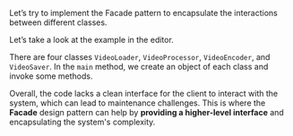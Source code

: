Let’s try to implement the Facade pattern to encapsulate the interactions between different classes.

Let’s take a look at the example in the editor.

There are four classes `VideoLoader`, `VideoProcessor`, `VideoEncoder`,  and `VideoSaver`.
In the `main` method, we create an object of each class and invoke some methods.

Overall, the code lacks a clean interface for the client to interact with the system, which can lead to maintenance challenges.
This is where the **Facade** design pattern can help by **providing a higher-level interface** and encapsulating the system's complexity.
